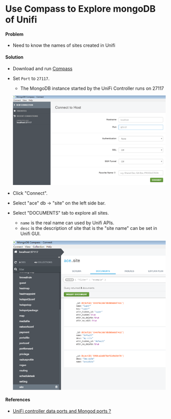 # Use Compass to Explore mongoDB of Unifi

#### Problem
* Need to know the names of sites created in Unifi

#### Solution
* Download and run [Compass](https://www.mongodb.com/products/compass)
* Set `Port` to `27117`.
    * The MongoDB instance started by the UniFi Controller runs on 27117

    ![](img/01.png)

* Click "Connect".
* Select "ace" db -> "site" on the left side bar.
* Select "DOCUMENTS" tab to explore all sites.
    * `name` is the real name can used by Unifi APIs.
    * `desc` is the description of site that is the "site name" can be set in Unifi GUI.

    ![](img/02.png)

#### References
* [UniFi controller data ports and Mongod ports ?](https://community.ubnt.com/t5/UniFi-Wireless/UniFi-controller-data-ports-and-Mongod-ports/td-p/1109887)
